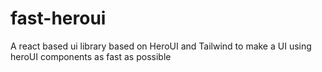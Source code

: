 # fast-heroui
A react based ui library based on HeroUI and Tailwind to make a UI using heroUI components as fast as possible 
